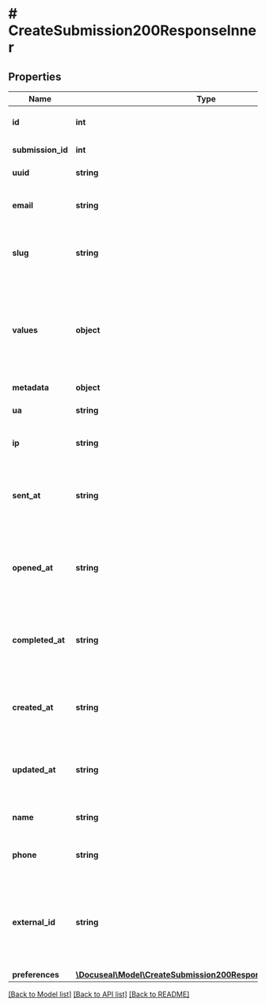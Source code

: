 # # CreateSubmission200ResponseInner

## Properties

Name | Type | Description | Notes
------------ | ------------- | ------------- | -------------
**id** | **int** | Submitter unique ID number. | [optional]
**submission_id** | **int** | Submission UUID. | [optional]
**uuid** | **string** | Submitter UUID | [optional]
**email** | **string** | The email address of the submitter. | [optional]
**slug** | **string** | Unique key to be used in the signing form URL. | [optional]
**values** | **object** | An array of objects with pre-filled values for the submission. Use field names for keys of the object. | [optional]
**metadata** | **object** |  | [optional]
**ua** | **string** | User agent string of the submitter. | [optional]
**ip** | **string** | IP address of the submitter. | [optional]
**sent_at** | **string** | The date and time when the signing request was sent to the submitter. | [optional]
**opened_at** | **string** | The date and time when the submitter opened the signing form. | [optional]
**completed_at** | **string** | The date and time when the submitter completed the signing form. | [optional]
**created_at** | **string** | The date and time when the submitter was created. | [optional]
**updated_at** | **string** | The date and time when the submitter was last updated. | [optional]
**name** | **string** | The name of the submitter. | [optional]
**phone** | **string** | The phone number of the submitter. | [optional]
**external_id** | **string** | Your application-specific unique string key to identify this submitter within your app. | [optional]
**preferences** | [**\Docuseal\Model\CreateSubmission200ResponseInnerPreferences**](CreateSubmission200ResponseInnerPreferences.md) |  | [optional]

[[Back to Model list]](../../README.md#models) [[Back to API list]](../../README.md#endpoints) [[Back to README]](../../README.md)
